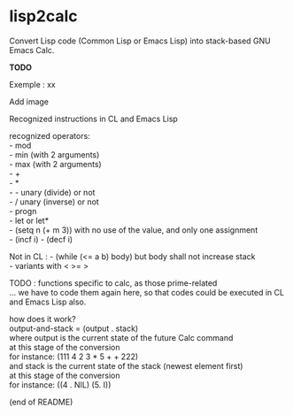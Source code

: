 # lisp2calc

Convert Lisp code (Common Lisp or Emacs Lisp) into stack-based GNU Emacs Calc.

**TODO**

Exemple : xx

Add image

Recognized instructions in CL and Emacs Lisp

recognized operators:  
     - mod  
     - min (with 2 arguments)  
     - max (with 2 arguments)  
     - +  
     - *  
     - - unary (divide) or not  
     - / unary (inverse) or not  
     - progn  
     - let or let*  
     - (setq n (+ m 3)) with no use of the value, and only one assignment  
     - (incf i)
     - (decf i)
     
Not in CL :
     - (while (<= a b) body) but body shall not increase stack  
     - variants with < >= >

TODO : functions specific to calc, as those prime-related  
... we have to code them again here, so that codes could be executed in CL and Emacs Lisp also.

how does it work?  
output-and-stack = (output . stack)  
    where output is the current state of the future Calc command  
           at this stage of the conversion  
       for instance: (111 4 2 3 * 5 + + 222)  
   and stack is the current state of the stack (newest element first)  
       at this stage of the conversion  
       for instance: ((4 . NIL) (5. I))

(end of README)
